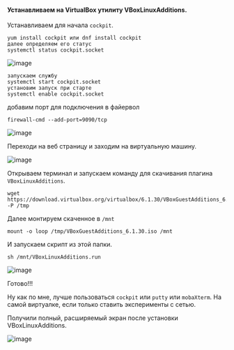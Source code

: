 #### Устанавливаем на VirtualBox утилиту VBoxLinuxAdditions.

Устанавливаем для начала ``cockpit``.

```
yum install cockpit или dnf install cockpit
далее определяем его статус
systemctl status cockpit.socket
```
![image](https://github.com/tvgVita69/Linux_begin/assets/98489171/ea217304-bffa-44c9-b10c-97ff7d77c6e9)

```
запускаем службу
systemctl start cockpit.socket
установим запуск при старте
systemctl enable cockpit.socket
```

добавим порт для подключения в файервол

```
firewall-cmd --add-port=9090/tcp
```

![image](https://github.com/tvgVita69/Linux_begin/assets/98489171/259e7c52-0ab5-4011-8500-ea78218e0abf)

Переходи на веб страницу и заходим на виртуальную машину.

![image](https://github.com/tvgVita69/Linux_begin/assets/98489171/a511ed49-90af-4abd-93f5-70b93680ffe9)

Открываем терминал и запускаем команду для скачивания плагина ``VBoxLinuxAdditions``.

```
wget https://download.virtualbox.org/virtualbox/6.1.30/VBoxGuestAdditions_6.1.30.iso -P /tmp
```

Далее монтируем скаченное в ``/mnt``

```
mount -o loop /tmp/VBoxGuestAdditions_6.1.30.iso /mnt
```
И запускаем скрипт из этой папки.

```
sh /mnt/VBoxLinuxAdditions.run
```

![image](https://github.com/tvgVita69/Linux_begin/assets/98489171/4e6a010c-c6bc-4971-9e1c-003341334b60)

Готово!!!

Ну как по мне, лучше пользоваться ``cockpit`` или ``putty`` или ``mobaXterm``. На самой виртуалке, если только ставить эксперименты с сетью.

Получили полный, расширяемый экран после установки VBoxLinuxAdditions.

![image](https://github.com/tvgVita69/Linux_begin/assets/98489171/50d00b3e-ddaf-47b6-82a6-27f2cd731239)

